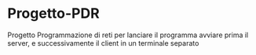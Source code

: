 # Progetto-PDR
Progetto Programmazione di reti 
per lanciare il programma avviare prima il server, e successivamente il client in un terminale separato
